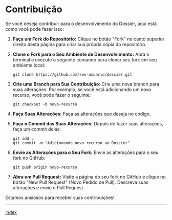 # Contribuição

Se você deseja contribuir para o desenvolvimento do Dossier, aqui está como você pode fazer isso:

1. **Faça um Fork do Repositório:** Clique no botão "Fork" no canto superior direito desta página para criar sua própria cópia do repositório.

2. **Clone o Fork para o Seu Ambiente de Desenvolvimento:** Abra o terminal e execute o seguinte comando para clonar seu fork em seu ambiente local:

    ```shell
    git clone https://github.com/seu-usuario/dossier.git
    ```

3. **Crie uma Branch para Sua Contribuição:** Crie uma nova branch para suas alterações. Por exemplo, se você está adicionando um novo recurso, você pode fazer o seguinte:

    ```shell
    git checkout -b novo-recurso
    ```

4. **Faça Suas Alterações:** Faça as alterações que deseja no código.

5. **Faça o Commit das Suas Alterações:** Depois de fazer suas alterações, faça um commit delas:

    ```shell
    git add .
    git commit -m "Adicionando novo recurso ao Dossier"
    ```

6. **Envie as Alterações para o Seu Fork:** Envie as alterações para o seu fork no GitHub:

    ```shell
    git push origin novo-recurso
    ```

7. **Abra um Pull Request:** Visite a página do seu fork no GitHub e clique no botão "New Pull Request" (Novo Pedido de Pull). Descreva suas alterações e envie o Pull Request.

Estamos ansiosos para receber suas contribuições!

---
[index](/docs/index.md)